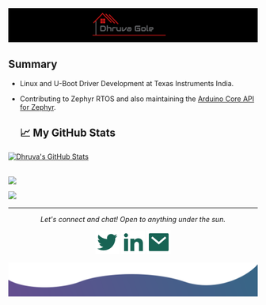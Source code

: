 <img src="https://raw.githubusercontent.com/DhruvaG2000/DhruvaG2000/master/images/logodg1.png" alt="Hero image">

## Summary

- Linux and U-Boot Driver Development at Texas Instruments India.
- Contributing to Zephyr RTOS and also maintaining the [Arduino Core API for Zephyr](https://github.com/zephyrproject-rtos/gsoc-2022-arduino-core).

  ## &#x1f4c8; My GitHub Stats

<a href="https://github.com/DhruvaG2000/DhruvaG2000">
  <img align="center" src="https://github-readme-stats.vercel.app/api?username=dhruvag2000&show_icons=true&line_height=27&count_private=true&title_color=ffffff&text_color=c9cacc&icon_color=2bbc8a&bg_color=1d1f21" alt="Dhruva's GitHub Stats" />
</a>

## 

<a href="https://github.com/DhruvaG2000/DhruvaG2000">
  <img align="center" src="https://github-readme-stats.vercel.app/api/top-langs/?username=dhruvag2000&title_color=ffffff&text_color=c9cacc&icon_color=2bbc8a&bg_color=1d1f21&langs_count=10&layout=compact" />
</a>



  
![](https://komarev.com/ghpvc/?username=DhruvaG2000)

<hr>
<p align="center">
  <i>Let's connect and chat! Open to anything under the sun.</i>

  <p align="center">
    <a href="https://twitter.com/DhruvaGole" alt="Twitter"><img src="https://raw.githubusercontent.com/DhruvaG2000/DhruvaG2000/8c0a4c3d0a94b78d27cf9cb3e86eb9dec88379e3/readme/twitter-fill.svg"></a>
    <a href="https://www.linkedin.com/in/dhruva-g-75ab26a5/" alt="Linkedin"><img src="https://github.com/DhruvaG2000/DhruvaG2000/blob/master/readme/linkedin-fill.svg"></a>
    <a href="mailto:goledhruva@gmail.com" alt="Contact me"><img src="https://github.com/DhruvaG2000/DhruvaG2000/blob/master/readme/mail-fill.svg"></a>

  </p>

</p>

<img src="https://github.com/DhruvaG2000/DhruvaG2000/blob/master/readme/bottom.svg" alt="bottom">
